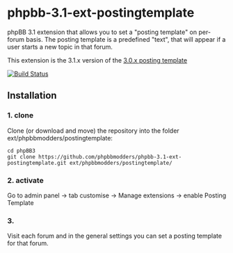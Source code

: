 phpbb-3.1-ext-postingtemplate
=========================

phpBB 3.1 extension that allows you to set a "posting template" on per-forum basis. The posting template is a predefined "text", that will appear if a user starts a new topic in that forum.

This extension is the 3.1.x version of the [3.0.x posting template](https://www.phpbb.com/customise/db/mod/posting_template_3/)

[![Build Status](https://travis-ci.org/phpbbmodders/postingtemplate.svg)](https://travis-ci.org/phpbbmodders/postingtemplate)
## Installation

### 1. clone
Clone (or download and move) the repository into the folder ext/phpbbmodders/postingtemplate:

```
cd phpBB3
git clone https://github.com/phpbbmodders/phpbb-3.1-ext-postingtemplate.git ext/phpbbmodders/postingtemplate/
```

### 2. activate
Go to admin panel -> tab customise -> Manage extensions -> enable Posting Template

### 3.
Visit each forum and in the general settings you can set a posting template for that forum.
